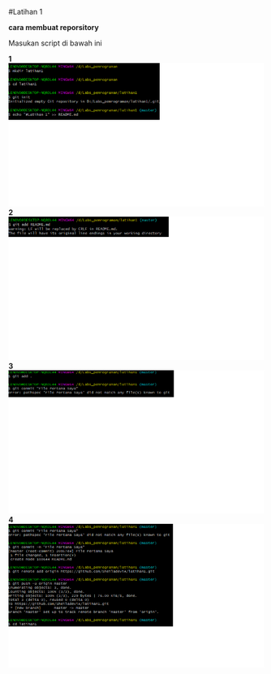 #Latihan 1

**cara membuat reporsitory**
 
Masukan script di bawah ini

**1**
![hasilnya](https://github.com/SheiladeviA/latihan1/blob/master/1.png)
**2**
![hasilnya](https://github.com/SheiladeviA/latihan1/blob/master/2.png)
**3**
![hasilnya](https://github.com/SheiladeviA/latihan1/blob/master/3.png)
**4**
![hasilnya](https://github.com/SheiladeviA/latihan1/blob/master/4.png)
